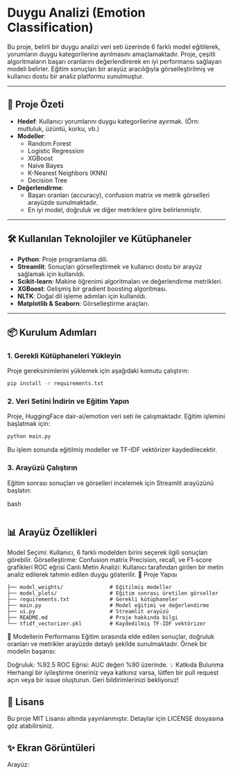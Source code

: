 # Duygu Analizi (Emotion Classification)

Bu proje, belirli bir duygu analizi veri seti üzerinde 6 farklı model eğitilerek, yorumların duygu kategorilerine ayrılmasını amaçlamaktadır. Proje, çeşitli algoritmaların başarı oranlarını değerlendirerek en iyi performansı sağlayan modeli belirler. Eğitim sonuçları bir arayüz aracılığıyla görselleştirilmiş ve kullanıcı dostu bir analiz platformu sunulmuştur.

---

## 🚀 Proje Özeti
- **Hedef**: Kullanıcı yorumlarını duygu kategorilerine ayırmak. (Örn: mutluluk, üzüntü, korku, vb.)
- **Modeller**:
  - Random Forest
  - Logistic Regression
  - XGBoost
  - Naive Bayes
  - K-Nearest Neighbors (KNN)
  - Decision Tree
- **Değerlendirme**:
  - Başarı oranları (accuracy), confusion matrix ve metrik görselleri arayüzde sunulmaktadır.
  - En iyi model, doğruluk ve diğer metriklere göre belirlenmiştir.

---

## 🛠️ Kullanılan Teknolojiler ve Kütüphaneler
- **Python**: Proje programlama dili.
- **Streamlit**: Sonuçları görselleştirmek ve kullanıcı dostu bir arayüz sağlamak için kullanıldı.
- **Scikit-learn**: Makine öğrenimi algoritmaları ve değerlendirme metrikleri.
- **XGBoost**: Gelişmiş bir gradient boosting algoritması.
- **NLTK**: Doğal dil işleme adımları için kullanıldı.
- **Matplotlib & Seaborn**: Görselleştirme araçları.

---

## 📦 Kurulum Adımları

### 1. Gerekli Kütüphaneleri Yükleyin
Proje gereksinimlerini yüklemek için aşağıdaki komutu çalıştırın:
```bash
pip install -r requirements.txt
```
### 2. Veri Setini İndirin ve Eğitim Yapın
Proje, HuggingFace dair-ai/emotion veri seti ile çalışmaktadır. Eğitim işlemini başlatmak için:
```bash
python main.py
```
Bu işlem sonunda eğitilmiş modeller ve TF-IDF vektörizer kaydedilecektir.

### 3. Arayüzü Çalıştırın
Eğitim sonrası sonuçları ve görselleri incelemek için Streamlit arayüzünü başlatın:

bash
```python -m streamlit run ui.py
```
## 📊 Arayüz Özellikleri
Model Seçimi: Kullanıcı, 6 farklı modelden birini seçerek ilgili sonuçları görebilir.
Görselleştirme:
Confusion matrix
Precision, recall, ve F1-score grafikleri
ROC eğrisi
Canlı Metin Analizi: Kullanıcı tarafından girilen bir metin analiz edilerek tahmin edilen duygu gösterilir.
📁 Proje Yapısı
```plaintext
├── model_weights/               # Eğitilmiş modeller
├── model_plots/                 # Eğitim sonrası üretilen görseller
├── requirements.txt             # Gerekli kütüphaneler
├── main.py                      # Model eğitimi ve değerlendirme
├── ui.py                        # Streamlit arayüzü
├── README.md                    # Proje hakkında bilgi
└── tfidf_vectorizer.pkl         # Kaydedilmiş TF-IDF vektörizer
```
🤖 Modellerin Performansı
Eğitim sırasında elde edilen sonuçlar, doğruluk oranları ve metrikler arayüzde detaylı şekilde sunulmaktadır. Örnek bir modelin başarısı:

Doğruluk: %92.5
ROC Eğrisi: AUC değeri %90 üzerinde.
💡 Katkıda Bulunma
Herhangi bir iyileştirme öneriniz veya katkınız varsa, lütfen bir pull request açın veya bir issue oluşturun. Geri bildirimlerinizi bekliyoruz!

## 📄 Lisans
Bu proje MIT Lisansı altında yayınlanmıştır. Detaylar için LICENSE dosyasına göz atabilirsiniz.

## ✨ Ekran Görüntüleri
Arayüz:
